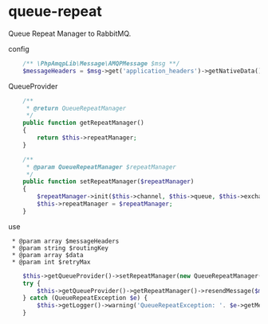 # queue-repeat
Queue Repeat Manager to RabbitMQ.

config
```php
    /** \PhpAmqpLib\Message\AMQPMessage $msg **/
    $messageHeaders = $msg->get('application_headers')->getNativeData();
```


QueueProvider
```php
    /**
     * @return QueueRepeatManager
     */
    public function getRepeatManager()
    {
        return $this->repeatManager;
    }

    /**
     * @param QueueRepeatManager $repeatManager
     */
    public function setRepeatManager($repeatManager)
    {
        $repeatManager->init($this->channel, $this->queue, $this->exchange);
        $this->repeatManager = $repeatManager;
    }
```


use

     * @param array $messageHeaders
     * @param string $routingKey
     * @param array $data
     * @param int $retryMax
```php
    $this->getQueueProvider()->setRepeatManager(new QueueRepeatManager());
    try {
        $this->getQueueProvider()->getRepeatManager()->resendMessage($messageHeaders, $routingKey, $data, $retryMax);
    } catch (QueueRepeatException $e) {
        $this->getLogger()->warning('QueueRepeatException: '. $e->getMessage());
    }
```